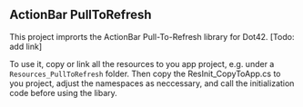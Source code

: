 ## ActionBar PullToRefresh

This project improrts the ActionBar Pull-To-Refresh library for Dot42. [Todo: add link]

To use it, copy or link all the resources to you app project, e.g. under a `Resources_PullToRefresh` folder. Then copy the ResInit_CopyToApp.cs to you project, adjust the namespaces as neccessary, and call the initialization code before using the libary. 